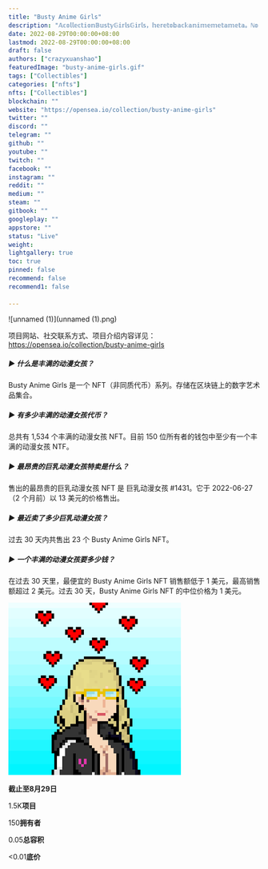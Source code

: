 ```yaml
---
title: "Busty Anime Girls"
description: "𝔸𝕔𝕠𝕝𝕝𝕖𝕔𝕥𝕚𝕠𝕟𝔹𝕦𝕤𝕥𝕪𝔾𝕚𝕣𝕝𝕤𝔾𝕚𝕣𝕝𝕤，𝕙𝕖𝕣𝕖𝕥𝕠𝕓𝕒𝕔𝕜𝕒𝕟𝕚𝕞𝕖𝕞𝕖𝕥𝕒𝕞𝕖𝕥𝕒。ℕ𝕠 𝔻𝕚𝕤𝕔𝕠𝕣𝕕，ℕ𝕠 𝕋𝕨𝕚𝕥𝕥𝕖𝕣，ℕ𝕠 ℝ𝕠𝕒𝕕𝕞𝕒𝕡。𝕁𝕦𝕤𝕥 𝕤𝕠𝕞𝕖 𝕘𝕠𝕠𝕕 𝕝𝕠𝕠𝕜𝕚𝕟𝕘 ℙ𝔽ℙ𝕤。"
date: 2022-08-29T00:00:00+08:00
lastmod: 2022-08-29T00:00:00+08:00
draft: false
authors: ["crazyxuanshao"]
featuredImage: "busty-anime-girls.gif"
tags: ["Collectibles"]
categories: ["nfts"]
nfts: ["Collectibles"]
blockchain: ""
website: "https://opensea.io/collection/busty-anime-girls"
twitter: ""
discord: ""
telegram: ""
github: ""
youtube: ""
twitch: ""
facebook: ""
instagram: ""
reddit: ""
medium: ""
steam: ""
gitbook: ""
googleplay: ""
appstore: ""
status: "Live"
weight: 
lightgallery: true
toc: true
pinned: false
recommend: false
recommend1: false

---
```




![unnamed (1)](unnamed (1).png)

项目网站、社交联系方式、项目介绍内容详见：https://opensea.io/collection/busty-anime-girls

##### ▶ 什么是丰满的动漫女孩？

Busty Anime Girls 是一个 NFT（非同质代币）系列。存储在区块链上的数字艺术品集合。

##### ▶ 有多少丰满的动漫女孩代币？

总共有 1,534 个丰满的动漫女孩 NFT。目前 150 位所有者的钱包中至少有一个丰满的动漫女孩 NTF。

##### ▶ 最昂贵的巨乳动漫女孩特卖是什么？

售出的最昂贵的巨乳动漫女孩 NFT 是 巨乳动漫女孩 #1431。它于 2022-06-27（2 个月前）以 13 美元的价格售出。

##### ▶ 最近卖了多少巨乳动漫女孩？

过去 30 天内共售出 23 个 Busty Anime Girls NFT。

##### ▶ 一个丰满的动漫女孩要多少钱？

在过去 30 天里，最便宜的 Busty Anime Girls NFT 销售额低于 1 美元，最高销售额超过 2 美元。过去 30 天，Busty Anime Girls NFT 的中位价格为 1 美元。

![unnamed](unnamed.png)

**截止至8月29日**

1.5K**项目**

150**拥有者**

0.05**总容积**

<0.01**底价**
